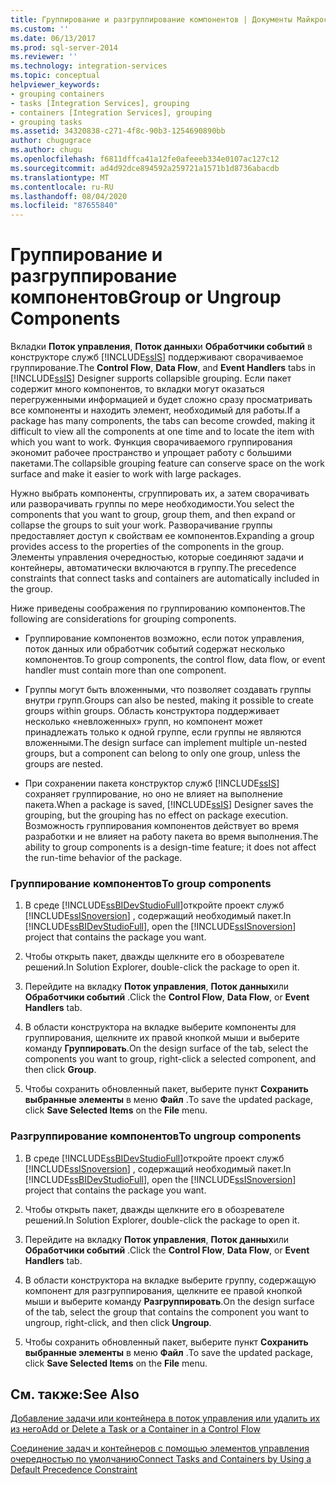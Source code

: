 ```yaml
---
title: Группирование и разгруппирование компонентов | Документы Майкрософт
ms.custom: ''
ms.date: 06/13/2017
ms.prod: sql-server-2014
ms.reviewer: ''
ms.technology: integration-services
ms.topic: conceptual
helpviewer_keywords:
- grouping containers
- tasks [Integration Services], grouping
- containers [Integration Services], grouping
- grouping tasks
ms.assetid: 34320838-c271-4f8c-90b3-1254690890bb
author: chugugrace
ms.author: chugu
ms.openlocfilehash: f6811dffca41a12fe0afeeeb334e0107ac127c12
ms.sourcegitcommit: ad4d92dce894592a259721a1571b1d8736abacdb
ms.translationtype: MT
ms.contentlocale: ru-RU
ms.lasthandoff: 08/04/2020
ms.locfileid: "87655840"
---
```

# <a name="group-or-ungroup-components"></a><span data-ttu-id="a3341-102">Группирование и разгруппирование компонентов</span><span class="sxs-lookup"><span data-stu-id="a3341-102">Group or Ungroup Components</span></span>
  <span data-ttu-id="a3341-103">Вкладки **Поток управления**, **Поток данных**и **Обработчики событий** в конструкторе служб [!INCLUDE[ssIS](../includes/ssis-md.md)] поддерживают сворачиваемое группирование.</span><span class="sxs-lookup"><span data-stu-id="a3341-103">The **Control Flow**, **Data Flow**, and **Event Handlers** tabs in [!INCLUDE[ssIS](../includes/ssis-md.md)] Designer supports collapsible grouping.</span></span> <span data-ttu-id="a3341-104">Если пакет содержит много компонентов, то вкладки могут оказаться перегруженными информацией и будет сложно сразу просматривать все компоненты и находить элемент, необходимый для работы.</span><span class="sxs-lookup"><span data-stu-id="a3341-104">If a package has many components, the tabs can become crowded, making it difficult to view all the components at one time and to locate the item with which you want to work.</span></span> <span data-ttu-id="a3341-105">Функция сворачиваемого группирования экономит рабочее пространство и упрощает работу с большими пакетами.</span><span class="sxs-lookup"><span data-stu-id="a3341-105">The collapsible grouping feature can conserve space on the work surface and make it easier to work with large packages.</span></span>  
  
 <span data-ttu-id="a3341-106">Нужно выбрать компоненты, сгруппировать их, а затем сворачивать или разворачивать группы по мере необходимости.</span><span class="sxs-lookup"><span data-stu-id="a3341-106">You select the components that you want to group, group them, and then expand or collapse the groups to suit your work.</span></span> <span data-ttu-id="a3341-107">Разворачивание группы предоставляет доступ к свойствам ее компонентов.</span><span class="sxs-lookup"><span data-stu-id="a3341-107">Expanding a group provides access to the properties of the components in the group.</span></span> <span data-ttu-id="a3341-108">Элементы управления очередностью, которые соединяют задачи и контейнеры, автоматически включаются в группу.</span><span class="sxs-lookup"><span data-stu-id="a3341-108">The precedence constraints that connect tasks and containers are automatically included in the group.</span></span>  
  
 <span data-ttu-id="a3341-109">Ниже приведены соображения по группированию компонентов.</span><span class="sxs-lookup"><span data-stu-id="a3341-109">The following are considerations for grouping components.</span></span>  
  
-   <span data-ttu-id="a3341-110">Группирование компонентов возможно, если поток управления, поток данных или обработчик событий содержат несколько компонентов.</span><span class="sxs-lookup"><span data-stu-id="a3341-110">To group components, the control flow, data flow, or event handler must contain more than one component.</span></span>  
  
-   <span data-ttu-id="a3341-111">Группы могут быть вложенными, что позволяет создавать группы внутри групп.</span><span class="sxs-lookup"><span data-stu-id="a3341-111">Groups can also be nested, making it possible to create groups within groups.</span></span> <span data-ttu-id="a3341-112">Область конструктора поддерживает несколько «невложенных» групп, но компонент может принадлежать только к одной группе, если группы не являются вложенными.</span><span class="sxs-lookup"><span data-stu-id="a3341-112">The design surface can implement multiple un-nested groups, but a component can belong to only one group, unless the groups are nested.</span></span>  
  
-   <span data-ttu-id="a3341-113">При сохранении пакета конструктор служб [!INCLUDE[ssIS](../includes/ssis-md.md)] сохраняет группирование, но оно не влияет на выполнение пакета.</span><span class="sxs-lookup"><span data-stu-id="a3341-113">When a package is saved, [!INCLUDE[ssIS](../includes/ssis-md.md)] Designer saves the grouping, but the grouping has no effect on package execution.</span></span> <span data-ttu-id="a3341-114">Возможность группирования компонентов действует во время разработки и не влияет на работу пакета во время выполнения.</span><span class="sxs-lookup"><span data-stu-id="a3341-114">The ability to group components is a design-time feature; it does not affect the run-time behavior of the package.</span></span>  
  
### <a name="to-group-components"></a><span data-ttu-id="a3341-115">Группирование компонентов</span><span class="sxs-lookup"><span data-stu-id="a3341-115">To group components</span></span>  
  
1.  <span data-ttu-id="a3341-116">В среде [!INCLUDE[ssBIDevStudioFull](../includes/ssbidevstudiofull-md.md)]откройте проект служб [!INCLUDE[ssISnoversion](../includes/ssisnoversion-md.md)] , содержащий необходимый пакет.</span><span class="sxs-lookup"><span data-stu-id="a3341-116">In [!INCLUDE[ssBIDevStudioFull](../includes/ssbidevstudiofull-md.md)], open the [!INCLUDE[ssISnoversion](../includes/ssisnoversion-md.md)] project that contains the package you want.</span></span>  
  
2.  <span data-ttu-id="a3341-117">Чтобы открыть пакет, дважды щелкните его в обозревателе решений.</span><span class="sxs-lookup"><span data-stu-id="a3341-117">In Solution Explorer, double-click the package to open it.</span></span>  
  
3.  <span data-ttu-id="a3341-118">Перейдите на вкладку **Поток управления**, **Поток данных**или **Обработчики событий** .</span><span class="sxs-lookup"><span data-stu-id="a3341-118">Click the **Control Flow**, **Data Flow**, or **Event Handlers** tab.</span></span>  
  
4.  <span data-ttu-id="a3341-119">В области конструктора на вкладке выберите компоненты для группирования, щелкните их правой кнопкой мыши и выберите команду **Группировать**.</span><span class="sxs-lookup"><span data-stu-id="a3341-119">On the design surface of the tab, select the components you want to group, right-click a selected component, and then click **Group**.</span></span>  
  
5.  <span data-ttu-id="a3341-120">Чтобы сохранить обновленный пакет, выберите пункт **Сохранить выбранные элементы** в меню **Файл** .</span><span class="sxs-lookup"><span data-stu-id="a3341-120">To save the updated package, click **Save Selected Items** on the **File** menu.</span></span>  
  
### <a name="to-ungroup-components"></a><span data-ttu-id="a3341-121">Разгруппирование компонентов</span><span class="sxs-lookup"><span data-stu-id="a3341-121">To ungroup components</span></span>  
  
1.  <span data-ttu-id="a3341-122">В среде [!INCLUDE[ssBIDevStudioFull](../includes/ssbidevstudiofull-md.md)]откройте проект служб [!INCLUDE[ssISnoversion](../includes/ssisnoversion-md.md)] , содержащий необходимый пакет.</span><span class="sxs-lookup"><span data-stu-id="a3341-122">In [!INCLUDE[ssBIDevStudioFull](../includes/ssbidevstudiofull-md.md)], open the [!INCLUDE[ssISnoversion](../includes/ssisnoversion-md.md)] project that contains the package you want.</span></span>  
  
2.  <span data-ttu-id="a3341-123">Чтобы открыть пакет, дважды щелкните его в обозревателе решений.</span><span class="sxs-lookup"><span data-stu-id="a3341-123">In Solution Explorer, double-click the package to open it.</span></span>  
  
3.  <span data-ttu-id="a3341-124">Перейдите на вкладку **Поток управления**, **Поток данных**или **Обработчики событий** .</span><span class="sxs-lookup"><span data-stu-id="a3341-124">Click the **Control Flow**, **Data Flow**, or **Event Handlers** tab.</span></span>  
  
4.  <span data-ttu-id="a3341-125">В области конструктора на вкладке выберите группу, содержащую компонент для разгруппирования, щелкните ее правой кнопкой мыши и выберите команду **Разгруппировать**.</span><span class="sxs-lookup"><span data-stu-id="a3341-125">On the design surface of the tab, select the group that contains the component you want to ungroup, right-click, and then click **Ungroup**.</span></span>  
  
5.  <span data-ttu-id="a3341-126">Чтобы сохранить обновленный пакет, выберите пункт **Сохранить выбранные элементы** в меню **Файл** .</span><span class="sxs-lookup"><span data-stu-id="a3341-126">To save the updated package, click **Save Selected Items** on the **File** menu.</span></span>  
  
## <a name="see-also"></a><span data-ttu-id="a3341-127">См. также:</span><span class="sxs-lookup"><span data-stu-id="a3341-127">See Also</span></span>  
 [<span data-ttu-id="a3341-128">Добавление задачи или контейнера в поток управления или удалить их из него</span><span class="sxs-lookup"><span data-stu-id="a3341-128">Add or Delete a Task or a Container in a Control Flow</span></span>](control-flow/add-or-delete-a-task-or-a-container-in-a-control-flow.md)  
     
 [<span data-ttu-id="a3341-129">Соединение задач и контейнеров с помощью элементов управления очередностью по умолчанию</span><span class="sxs-lookup"><span data-stu-id="a3341-129">Connect Tasks and Containers by Using a Default Precedence Constraint</span></span>](../../2014/integration-services/connect-tasks-and-containers-by-using-a-default-precedence-constraint.md)  
  
  
